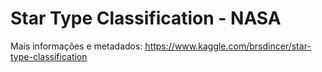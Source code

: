 # Star Type Classification - NASA

Mais informações e metadados: https://www.kaggle.com/brsdincer/star-type-classification
